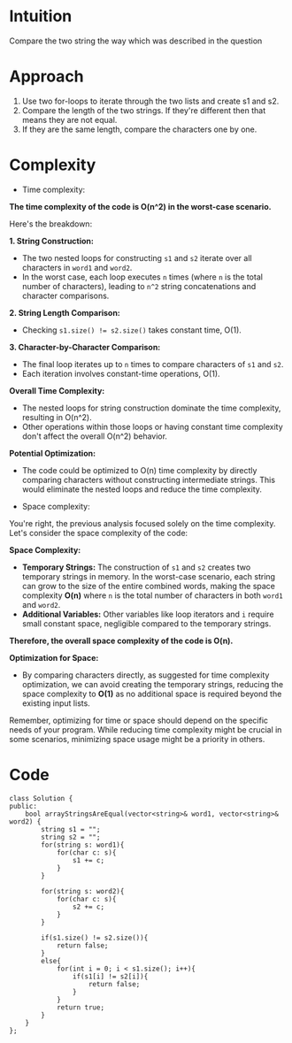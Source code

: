 # Intuition
<!-- Describe your first thoughts on how to solve this problem. -->
Compare the two string the way which was described in the question
# Approach
<!-- Describe your approach to solving the problem. -->
1. Use two for-loops to iterate through the two lists and create s1 and s2.
2. Compare the length of the two strings. If they're different then that means they are not equal.
3. If they are the same length, compare the characters one by one.
# Complexity
- Time complexity:
<!-- Add your time complexity here, e.g. $$O(n)$$ -->
 **The time complexity of the code is O(n^2) in the worst-case scenario.**

Here's the breakdown:

**1. String Construction:**
   - The two nested loops for constructing `s1` and `s2` iterate over all characters in `word1` and `word2`.
   - In the worst case, each loop executes `n` times (where `n` is the total number of characters), leading to `n^2` string concatenations and character comparisons.

**2. String Length Comparison:**
   - Checking `s1.size() != s2.size()` takes constant time, O(1).

**3. Character-by-Character Comparison:**
   - The final loop iterates up to `n` times to compare characters of `s1` and `s2`.
   - Each iteration involves constant-time operations, O(1).

**Overall Time Complexity:**

- The nested loops for string construction dominate the time complexity, resulting in O(n^2).
- Other operations within those loops or having constant time complexity don't affect the overall O(n^2) behavior.

**Potential Optimization:**

- The code could be optimized to O(n) time complexity by directly comparing characters without constructing intermediate strings. This would eliminate the nested loops and reduce the time complexity.

- Space complexity:
<!-- Add your space complexity here, e.g. $$O(n)$$ -->
You're right, the previous analysis focused solely on the time complexity. Let's consider the space complexity of the code:

**Space Complexity:**

* **Temporary Strings:** The construction of `s1` and `s2` creates two temporary strings in memory. In the worst-case scenario, each string can grow to the size of the entire combined words, making the space complexity **O(n)** where `n` is the total number of characters in both `word1` and `word2`.
* **Additional Variables:** Other variables like loop iterators and `i` require small constant space, negligible compared to the temporary strings.

**Therefore, the overall space complexity of the code is O(n).**

**Optimization for Space:**

* By comparing characters directly, as suggested for time complexity optimization, we can avoid creating the temporary strings, reducing the space complexity to **O(1)** as no additional space is required beyond the existing input lists.

Remember, optimizing for time or space should depend on the specific needs of your program. While reducing time complexity might be crucial in some scenarios, minimizing space usage might be a priority in others.

# Code
```
class Solution {
public:
    bool arrayStringsAreEqual(vector<string>& word1, vector<string>& word2) {
        string s1 = "";        
        string s2 = "";        
        for(string s: word1){
            for(char c: s){
                s1 += c;
            }
        }

        for(string s: word2){
            for(char c: s){
                s2 += c;
            }
        }
        
        if(s1.size() != s2.size()){
            return false;
        }
        else{
            for(int i = 0; i < s1.size(); i++){
                if(s1[i] != s2[i]){
                    return false;
                }
            }
            return true;
        }
    }
};
```